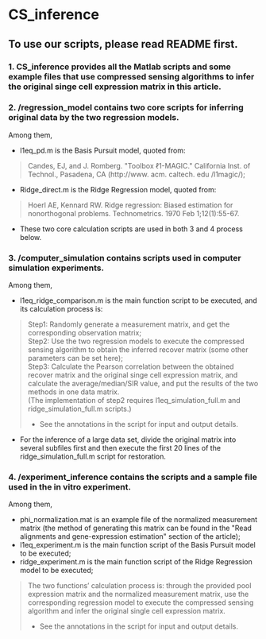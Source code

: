 # CS_inference
## To use our scripts, please read README first.

### 1. CS_inference provides all the Matlab scripts and some example files that use compressed sensing algorithms to infer the original singe cell expression matrix in this article.

### 2. /regression_model contains two core scripts for inferring original data by the two regression models.<br>
Among them, <br>
* l1eq_pd.m is the Basis Pursuit model, quoted from:<br>
>Candes, EJ, and J. Romberg. "Toolbox ℓ1-MAGIC." California Inst. of Technol., Pasadena, CA (http://www. acm. caltech. edu /l1magic/);<br>
* Ridge_direct.m is the Ridge Regression model, quoted from:<br>
>Hoerl AE, Kennard RW. Ridge regression: Biased estimation for nonorthogonal problems. Technometrics. 1970 Feb 1;12(1):55-67.<br>
* These two core calculation scripts are used in both 3 and 4 process below.

### 3. /computer_simulation contains scripts used in computer simulation experiments.<br>
Among them, <br>
* l1eq_ridge_comparison.m is the main function script to be executed, and its calculation process is:<br>
>Step1:  Randomly generate a measurement matrix, and get the corresponding observation matrix;<br>
>Step2:  Use the two regression models to execute the compressed sensing algorithm to obtain the inferred recover matrix (some other parameters can be set here); <br>
>Step3:  Calculate the Pearson correlation between the obtained recover matrix and the original singe cell expression matrix, and calculate the average/median/SIR value, and put the results of the two methods in one data matrix.<br>
>(The implementation of step2 requires l1eq_simulation_full.m and ridge_simulation_full.m scripts.)<br>
>* See the annotations in the script for input and output details.<br>
* For the inference of a large data set, divide the original matrix into several subfiles first and then execute the first 20 lines of the ridge_simulation_full.m script for restoration.

### 4. /experiment_inference contains the scripts and a sample file used in the in vitro experiment.<br>
Among them, <br>
* phi_normalization.mat is an example file of the normalized measurement matrix (the method of generating this matrix can be found in the "Read alignments and gene-expression estimation" section of the article);<br>
* l1eq_experiment.m is the main function script of the Basis Pursuit model to be executed;<br>
* ridge_experiment.m is the main function script of the Ridge Regression model to be executed; <br>
>The two functions’ calculation process is: through the provided pool expression matrix and the normalized measurement matrix, use the corresponding regression model to execute the compressed sensing algorithm and infer the original single cell expression matrix.<br>
>* See the annotations in the script for input and output details.

